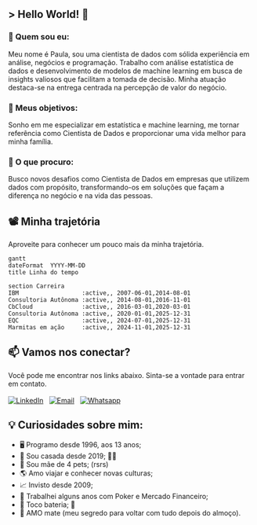 ## > Hello World! 👋
### 🧩 Quem sou eu:
Meu nome é Paula, sou uma cientista de dados com sólida experiência em análise, negócios e programação. Trabalho com análise estatística de dados e desenvolvimento de modelos de machine learning em busca de insights valiosos que facilitam a tomada de decisão. Minha atuação destaca-se na entrega centrada na percepção de valor do negócio. 

### 🎯 Meus objetivos:
Sonho em me especializar em estatística e machine learning, me tornar referência como Cientista de Dados e proporcionar uma vida melhor para minha família.

### 🔎 O que procuro:
Busco novos desafios como Cientista de Dados em empresas que utilizem dados com propósito, transformando-os em soluções que façam a diferença no negócio e na vida das pessoas.

## 📽 Minha trajetória
Aproveite para conhecer um pouco mais da minha trajetória.

```mermaid
gantt
dateFormat  YYYY-MM-DD
title Linha do tempo

section Carreira
IBM                  :active,, 2007-06-01,2014-08-01
Consultoria Autônoma :active,, 2014-08-01,2016-11-01
CbCloud              :active,, 2016-03-01,2020-03-01
Consultoria Autônoma :active,, 2020-01-01,2025-12-31
EQC                  :active,, 2024-07-01,2025-12-31
Marmitas em ação     :active,, 2024-11-01,2025-12-31
```

## 📫 Vamos nos conectar?
Você pode me encontrar nos links abaixo. Sinta-se a vontade para entrar em contato.
<br><br>
[![LinkedIn](https://img.icons8.com/stickers/60/000000/linkedin.png)](https://www.linkedin.com/in/paulawehdorn/)
&nbsp;
[![Email](https://img.icons8.com/stickers/60/ffffff/mail.png)](mailto:pwehdorn@gmail.com)
&nbsp;
[![Whatsapp](https://img.icons8.com/stickers/60/40C351/whatsapp.png)](https://api.whatsapp.com/send?phone=5531999152975)
&nbsp;

## 💡 Curiosidades sobre mim:

- 🖥️ Programo desde 1996, aos 13 anos;
- 💍 Sou casada desde 2019; 🏳‍🌈
- 🐺 Sou mãe de 4 pets; (rsrs)
- 🌎 Amo viajar e conhecer novas culturas;
- 📈 Invisto desde 2009;
- 🧠 Trabalhei alguns anos com Poker e Mercado Financeiro;
- 🥁 Toco bateria; 🤘
- 🧉 AMO mate (meu segredo para voltar com tudo depois do almoço).

